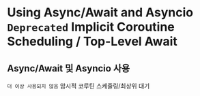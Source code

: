 # Using Async/Await and Asyncio `Deprecated` Implicit Coroutine Scheduling / Top-Level Await
## Async/Await 및 Asyncio 사용 
`더 이상 사용되지 않음` 암시적 코루틴 스케줄링/최상위 대기

